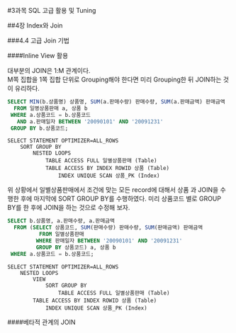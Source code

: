 #3과목 SQL 고급 활용 및 Tuning

##4장 Index와 Join

###4.4 고급 Join 기법

####Inline View 활용

대부분의 JOIN은 1:M 관계이다.  
M쪽 집합을 1쪽 집합 단위로 Grouping해야 한다면 미리 Grouping한 뒤 JOIN하는 것이 유리하다.

```SQL
SELECT MIN(b.상품명) 상품명, SUM(a.판매수량) 판매수량, SUM(a.판매금액) 판매금액
  FROM 일병상품판매 a, 상품 b
 WHERE a.상품코드 = b.상품코드
   AND a.판매일자 BETWEEN '20090101' AND '20091231'
 GROUP BY b.상품코드;
```

```
SELECT STATEMENT OPTIMIZER=ALL_ROWS
    SORT GROUP BY
        NESTED LOOPS
            TABLE ACCESS FULL 일별상품판매 (Table)
            TABLE ACCESS BY INDEX ROWID 상품 (Table)
                INDEX UNIQUE SCAN 상품_PK (Index)
```

위 상황에서 일별상품판매에서 조건에 맞는 모든 record에 대해서 상품 과 JOIN을 수행한 후에 마지막에 SORT GROUP BY를 수행하였다.
미리 상품코드 별로 GROUP BY를 한 후에 JOIN을 하는 것으로 수정해 보자.

```SQL
SELECT b.상품명, a.판매수량, a.판매금액
  FROM (SELECT 상품코드, SUM(판매수량) 판매수량, SUM(판매금액) 판매금액
          FROM 일별상품판매
         WHERE 판매일자 BETWEEN '20090101' AND '20091231'
         GROUP BY 상품코드) a, 상품 b
 WHERE a.상품코드 = b.상품코드;
```

```
SELECT STATEMENT OPTIMIZER=ALL_ROWS
    NESTED LOOPS
        VIEW
            SORT GROUP BY
                TABLE ACCESS FULL 일별상품판매 (Table)
        TABLE ACCESS BY INDEX ROWID 상품 (Table)
            INDEX UNIQUE SCAN 상품_PK (Index)
```

####베타적 관계의 JOIN

